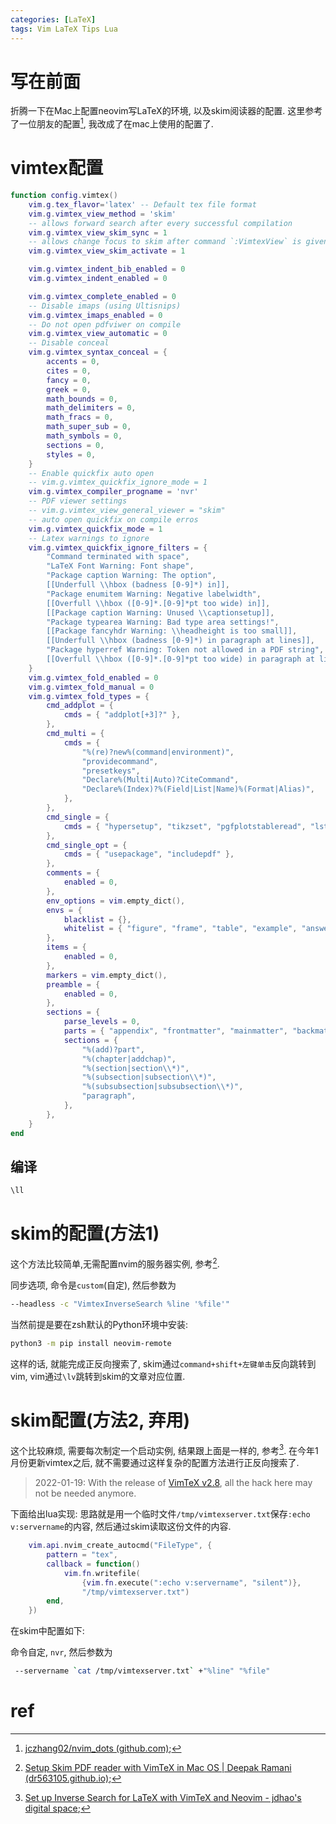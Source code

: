 ```yaml
---
categories: [LaTeX]
tags: Vim LaTeX Tips Lua
---
```


# 写在前面

折腾一下在Mac上配置neovim写LaTeX的环境, 以及skim阅读器的配置. 这里参考了一位朋友的配置[^1], 我改成了在mac上使用的配置了.

# vimtex配置

```lua
function config.vimtex()
    vim.g.tex_flavor='latex' -- Default tex file format
    vim.g.vimtex_view_method = 'skim'
    -- allows forward search after every successful compilation
    vim.g.vimtex_view_skim_sync = 1
    -- allows change focus to skim after command `:VimtexView` is given
    vim.g.vimtex_view_skim_activate = 1

    vim.g.vimtex_indent_bib_enabled = 0
    vim.g.vimtex_indent_enabled = 0

    vim.g.vimtex_complete_enabled = 0
    -- Disable imaps (using Ultisnips)
    vim.g.vimtex_imaps_enabled = 0
    -- Do not open pdfviwer on compile
    vim.g.vimtex_view_automatic = 0
    -- Disable conceal
    vim.g.vimtex_syntax_conceal = {
        accents = 0,
        cites = 0,
        fancy = 0,
        greek = 0,
        math_bounds = 0,
        math_delimiters = 0,
        math_fracs = 0,
        math_super_sub = 0,
        math_symbols = 0,
        sections = 0,
        styles = 0,
    }
    -- Enable quickfix auto open
    -- vim.g.vimtex_quickfix_ignore_mode = 1
    vim.g.vimtex_compiler_progname = 'nvr'
    -- PDF viewer settings
    -- vim.g.vimtex_view_general_viewer = "skim"
    -- auto open quickfix on compile erros
    vim.g.vimtex_quickfix_mode = 1
    -- Latex warnings to ignore
    vim.g.vimtex_quickfix_ignore_filters = {
        "Command terminated with space",
        "LaTeX Font Warning: Font shape",
        "Package caption Warning: The option",
        [[Underfull \\hbox (badness [0-9]*) in]],
        "Package enumitem Warning: Negative labelwidth",
        [[Overfull \\hbox ([0-9]*.[0-9]*pt too wide) in]],
        [[Package caption Warning: Unused \\captionsetup]],
        "Package typearea Warning: Bad type area settings!",
        [[Package fancyhdr Warning: \\headheight is too small]],
        [[Underfull \\hbox (badness [0-9]*) in paragraph at lines]],
        "Package hyperref Warning: Token not allowed in a PDF string",
        [[Overfull \\hbox ([0-9]*.[0-9]*pt too wide) in paragraph at lines]],
    }
    vim.g.vimtex_fold_enabled = 0
    vim.g.vimtex_fold_manual = 0
    vim.g.vimtex_fold_types = {
        cmd_addplot = {
            cmds = { "addplot[+3]?" },
        },
        cmd_multi = {
            cmds = {
                "%(re)?new%(command|environment)",
                "providecommand",
                "presetkeys",
                "Declare%(Multi|Auto)?CiteCommand",
                "Declare%(Index)?%(Field|List|Name)%(Format|Alias)",
            },
        },
        cmd_single = {
            cmds = { "hypersetup", "tikzset", "pgfplotstableread", "lstset" },
        },
        cmd_single_opt = {
            cmds = { "usepackage", "includepdf" },
        },
        comments = {
            enabled = 0,
        },
        env_options = vim.empty_dict(),
        envs = {
            blacklist = {},
            whitelist = { "figure", "frame", "table", "example", "answer" },
        },
        items = {
            enabled = 0,
        },
        markers = vim.empty_dict(),
        preamble = {
            enabled = 0,
        },
        sections = {
            parse_levels = 0,
            parts = { "appendix", "frontmatter", "mainmatter", "backmatter" },
            sections = {
                "%(add)?part",
                "%(chapter|addchap)",
                "%(section|section\\*)",
                "%(subsection|subsection\\*)",
                "%(subsubsection|subsubsection\\*)",
                "paragraph",
            },
        },
    }
end

```

## 编译

```bash
\ll
```



# skim的配置(方法1)

这个方法比较简单,无需配置nvim的服务器实例, 参考[^2].

同步选项, 命令是`custom`(自定), 然后参数为

```bash
--headless -c "VimtexInverseSearch %line '%file'"
```

当然前提是要在zsh默认的Python环境中安装:

```bash
python3 -m pip install neovim-remote
```

这样的话, 就能完成正反向搜索了, skim通过`command+shift+左键单击`反向跳转到vim, vim通过`\lv`跳转到skim的文章对应位置.

# skim配置(方法2, 弃用)

这个比较麻烦, 需要每次制定一个启动实例, 结果跟上面是一样的, 参考[^3]. 在今年1月份更新vimtex之后, 就不需要通过这样复杂的配置方法进行正反向搜索了.

>   2022-01-19: With the release of [VimTeX v2.8](https://github.com/lervag/vimtex/releases/tag/v2.8), all the hack here may not be needed anymore.

下面给出lua实现: 思路就是用一个临时文件`/tmp/vimtexserver.txt`保存`:echo v:servername`的内容, 然后通过skim读取这份文件的内容.

```lua
    vim.api.nvim_create_autocmd("FileType", {
        pattern = "tex",
        callback = function()
            vim.fn.writefile(
                {vim.fn.execute(":echo v:servername", "silent")}, 
                "/tmp/vimtexserver.txt")
        end,
    })
```

在skim中配置如下:

命令自定, `nvr`, 然后参数为

```bash
 --servername `cat /tmp/vimtexserver.txt` +"%line" "%file"
```



# ref

[^1]:[jczhang02/nvim_dots (github.com)](https://github.com/jczhang02/nvim_dots);
[^2]:[Setup Skim PDF reader with VimTeX in Mac OS | Deepak Ramani (dr563105.github.io)](https://dr563105.github.io/blog/skim-vimtex-setup/);
[^3]:[Set up Inverse Search for LaTeX with VimTeX and Neovim - jdhao's digital space](https://jdhao.github.io/2021/02/20/inverse_search_setup_neovim_vimtex/);